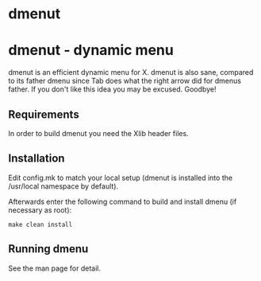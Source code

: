 # dmenut


dmenut - dynamic menu
====================
dmenut is an efficient dynamic menu for X.
dmenut is also sane, compared to its father dmenu since Tab does what the right arrow did for dmenus father. If you don't like this idea you may be excused. Goodbye!

Requirements
------------
In order to build dmenut you need the Xlib header files.


Installation
------------
Edit config.mk to match your local setup (dmenut is installed into
the /usr/local namespace by default).

Afterwards enter the following command to build and install dmenu
(if necessary as root):

    make clean install


Running dmenu
-------------
See the man page for detail.
